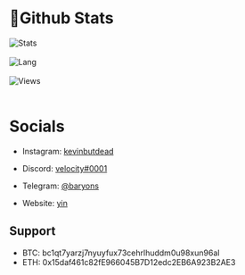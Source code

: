 # 🐲Github Stats
![Stats](https://github-readme-stats.vercel.app/api?username=r6f&title_color=ffffff&text_color=c9cacc&icon_color=2bbc8a&bg_color=1d1f21)
<br>
<br>
![Lang](https://github-readme-stats.vercel.app/api/top-langs/?username=r6f&title_color=ffffff&text_color=c9cacc&icon_color=2bbc8a&bg_color=1d1f21)
<br>
<br>
![Views](https://gpvc.arturio.dev/r6f)
<br>
<br>
# Socials

- Instagram: [kevinbutdead](https://instagram.com/kevinbutdead)

- Discord: [velocity#0001](https://discord.gg/m922xF9)

- Telegram: [@baryons](https://t.me/undecryptable)

- Website: [yin](https://yin.gg)

## Support

- BTC: bc1qt7yarzj7nyuyfux73cehrlhuddm0u98xun96al
- ETH: 0x15daf461c82fE966045B7D12edc2EB6A923B2AE3
